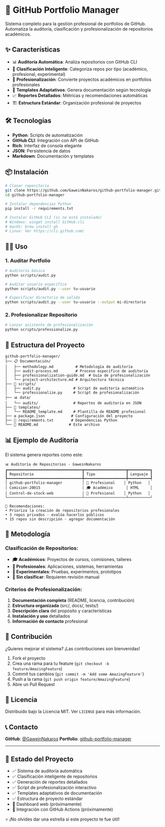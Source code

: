 # 🚀 GitHub Portfolio Manager

Sistema completo para la gestión profesional de portfolios de GitHub. Automatiza la auditoría, clasificación y profesionalización de repositorios académicos.

## ✨ Características

- 📊 **Auditoría Automática**: Analiza repositorios con GitHub CLI
- 🎯 **Clasificación Inteligente**: Categoriza repos por tipo (académico, profesional, experimental)
- 🚀 **Profesionalización**: Convierte proyectos académicos en portfolios profesionales
- 📝 **Templates Adaptativos**: Genera documentación según tecnología
- 📈 **Reportes Detallados**: Métricas y recomendaciones automáticas
- 🏗️ **Estructura Estándar**: Organización profesional de proyectos

## 🛠️ Tecnologías

- **Python**: Scripts de automatización
- **GitHub CLI**: Integración con API de GitHub
- **Rich**: Interfaz de consola elegante
- **JSON**: Persistencia de datos
- **Markdown**: Documentación y templates

## 📦 Instalación

```bash
# Clonar repositorio
git clone https://github.com/GaweinNakaros/github-portfolio-manager.git
cd github-portfolio-manager

# Instalar dependencias Python
pip install -r requirements.txt

# Instalar GitHub CLI (si no está instalado)
# Windows: winget install GitHub.cli
# macOS: brew install gh
# Linux: Ver https://cli.github.com/
```

## 🏃‍♂️ Uso

### 1. Auditar Portfolio

```bash
# Auditoría básica
python scripts/audit.py

# Auditar usuario específico
python scripts/audit.py --user tu-usuario

# Especificar directorio de salida
python scripts/audit.py --user tu-usuario --output mi-directorio
```

### 2. Profesionalizar Repositorio

```bash
# Lanzar asistente de profesionalización
python scripts/professionalize.py
```

## 📁 Estructura del Proyecto

```
github-portfolio-manager/
├── 📋 Documentación/
│   ├── methodology.md          # Metodología de auditoría
│   ├── audit-process.md        # Proceso específico de auditoría
│   ├── professionalization-guide.md  # Guía de profesionalización
│   └── project-architecture.md # Arquitectura técnica
├── 🔧 scripts/
│   ├── audit.py               # Script de auditoría automática
│   └── professionalize.py     # Script de profesionalización
├── 📊 data/
│   └── audits/                # Reportes de auditoría en JSON
├── 📝 templates/
│   └── README_template.md     # Plantilla de README profesional
├── ⚙️ package.json            # Configuración del proyecto
├── 🐍 requirements.txt        # Dependencias Python
└── 📖 README.md              # Este archivo
```

## 📊 Ejemplo de Auditoría

El sistema genera reportes como este:

```
📊 Auditoría de Repositorios - GaweinNakaros
┏━━━━━━━━━━━━━━━━━━━━━━━━━━━━━━━━━━┳━━━━━━━━━━━━━━━━━━━┳━━━━━━━━━━┓
┃ Repositorio                      ┃ Tipo              ┃ Lenguaje ┃
┡━━━━━━━━━━━━━━━━━━━━━━━━━━━━━━━━━━╇━━━━━━━━━━━━━━━━━━━╇━━━━━━━━━━┩
│ github-portfolio-manager         │ 🚀 Profesional    │ Python   │
│ Comision-20015                   │ 🎓 Académico      │ HTML     │
│ Control-de-stock-web             │ 🚀 Profesional    │ Python   │
└──────────────────────────────────┴───────────────────┴──────────┘

🎯 Recomendaciones:
• Prioriza la creación de repositorios profesionales
• 3 repos privados - evalúa hacerlos públicos
• 15 repos sin descripción - agregar documentación
```

## 🎯 Metodología

### Clasificación de Repositorios:

- **🎓 Académicos**: Proyectos de cursos, comisiones, talleres
- **🚀 Profesionales**: Aplicaciones, sistemas, herramientas
- **🧪 Experimentales**: Pruebas, experimentos, prototipos
- **📁 Sin clasificar**: Requieren revisión manual

### Criterios de Profesionalización:

1. **Documentación completa** (README, licencia, contribución)
2. **Estructura organizada** (src/, docs/, tests/)
3. **Descripción clara** del propósito y características
4. **Instalación y uso** detallados
5. **Información de contacto** profesional

## 🤝 Contribución

¿Quieres mejorar el sistema? ¡Las contribuciones son bienvenidas!

1. Fork el proyecto
2. Crea una rama para tu feature (`git checkout -b feature/AmazingFeature`)
3. Commit tus cambios (`git commit -m 'Add some AmazingFeature'`)
4. Push a la rama (`git push origin feature/AmazingFeature`)
5. Abre un Pull Request

## 📄 Licencia

Distribuido bajo la Licencia MIT. Ver `LICENSE` para más información.

## 📞 Contacto

**GitHub**: [@GaweinNakaros](https://github.com/GaweinNakaros)
**Portfolio**: [github-portfolio-manager](https://github.com/GaweinNakaros/github-portfolio-manager)

---

## 🚀 Estado del Proyecto

- ✅ Sistema de auditoría automática
- ✅ Clasificación inteligente de repositorios  
- ✅ Generación de reportes detallados
- ✅ Script de profesionalización interactivo
- ✅ Templates adaptativos de documentación
- ✅ Estructura de proyecto estándar
- 🔄 Dashboard web (próximamente)
- 🔄 Integración con GitHub Actions (próximamente)

⭐ ¡No olvides dar una estrella si este proyecto te fue útil!
